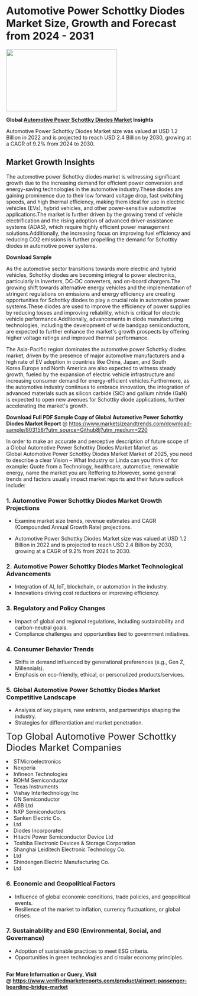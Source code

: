 <H1>Automotive Power Schottky Diodes Market Size, Growth and Forecast from 2024 - 2031</H1><img class="aligncenter size-medium wp-image-584254" src="https://thirdeyenews.in/wp-content/uploads/2024/09/Global-Market-Research-300x168.jpeg" alt="" width="300" height="168" /><p><strong>Global&nbsp;<a href="https://www.marketsizeandtrends.com/download-sample/803158/?utm_source=Github8j?utm_medium=220">Automotive Power Schottky Diodes Market</a> Insights</strong></p><p>Automotive Power Schottky Diodes Market size was valued at USD 1.2 Billion in 2022 and is projected to reach USD 2.4 Billion by 2030, growing at a CAGR of 9.2% from 2024 to 2030.</p><p><h2>Market Growth Insights</h2> <p>The automotive power Schottky diodes market is witnessing significant growth due to the increasing demand for efficient power conversion and energy-saving technologies in the automotive industry.These diodes are gaining prominence due to their low forward voltage drop, fast switching speeds, and high thermal efficiency, making them ideal for use in electric vehicles (EVs), hybrid vehicles, and other power-sensitive automotive applications.The market is further driven by the growing trend of vehicle electrification and the rising adoption of advanced driver-assistance systems (ADAS), which require highly efficient power management solutions.Additionally, the increasing focus on improving fuel efficiency and reducing CO2 emissions is further propelling the demand for Schottky diodes in automotive power systems.</p> <p><strong>Download Sample</strong></p> <p>As the automotive sector transitions towards more electric and hybrid vehicles, Schottky diodes are becoming integral to power electronics, particularly in inverters, DC-DC converters, and on-board chargers.The growing shift towards alternative energy vehicles and the implementation of stringent regulations on emissions and energy efficiency are creating opportunities for Schottky diodes to play a crucial role in automotive power systems.These diodes are used to improve the efficiency of power supplies by reducing losses and improving reliability, which is critical for electric vehicle performance.Additionally, advancements in diode manufacturing technologies, including the development of wide bandgap semiconductors, are expected to further enhance the market's growth prospects by offering higher voltage ratings and improved thermal performance.</p> <p>The Asia-Pacific region dominates the automotive power Schottky diodes market, driven by the presence of major automotive manufacturers and a high rate of EV adoption in countries like China, Japan, and South Korea.Europe and North America are also expected to witness steady growth, fueled by the expansion of electric vehicle infrastructure and increasing consumer demand for energy-efficient vehicles.Furthermore, as the automotive industry continues to embrace innovation, the integration of advanced materials such as silicon carbide (SiC) and gallium nitride (GaN) is expected to open new avenues for Schottky diode applications, further accelerating the market's growth.</p> <p><span class=""><strong>Download Full PDF Sample Copy of Global Automotive Power Schottky Diodes Market Report</strong> @ <a href="https://www.marketsizeandtrends.com/download-sample/803158/?utm_source=Github8j?utm_medium=220" target="_blank">https://www.marketsizeandtrends.com/download-sample/803158/?utm_source=Github8j?utm_medium=220</a></span></p><p>In order to make an accurate and perceptive description of future scope of a Global&nbsp;Automotive Power Schottky Diodes Market Market as Global&nbsp;Automotive Power Schottky Diodes Market Market of 2025, you need to describe a clear Vision &ndash; What Industry or Linda can you think of for example: Quote from a Technology, healthcare, automotive, renewable energy, name the market you are Reffering to.However, some general trends and factors usually impact market reports and their future outlook include:</p><h3>1.&nbsp;<strong>Automotive Power Schottky Diodes Market Growth Projections</strong></h3><ul><li>Examine market size trends, revenue estimates and CAGR (Compounded Annual Growth Rate) projections.</li><li><p>Automotive Power Schottky Diodes Market size was valued at USD 1.2 Billion in 2022 and is projected to reach USD 2.4 Billion by 2030, growing at a CAGR of 9.2% from 2024 to 2030.</p></li></ul><h3>2.&nbsp;<strong>Automotive Power Schottky Diodes Market Technological Advancements</strong></h3><ul><li>Integration of AI, IoT, blockchain, or automation in the industry.</li><li>Innovations driving cost reductions or improving efficiency.</li></ul><h3>3.&nbsp;<strong>Regulatory and Policy Changes</strong></h3><ul><li>Impact of global and regional regulations, including sustainability and carbon-neutral goals.</li><li>Compliance challenges and opportunities tied to government initiatives.</li></ul><h3>4.&nbsp;<strong>Consumer Behavior Trends</strong></h3><ul><li>Shifts in demand influenced by generational preferences (e.g., Gen Z, Millennials).</li><li>Emphasis on eco-friendly, ethical, or personalized products/services.</li></ul><h3>5.&nbsp;<strong>Global Automotive Power Schottky Diodes Market Competitive Landscape</strong></h3><ul><li>Analysis of key players, new entrants, and partnerships shaping the industry.</li><li>Strategies for differentiation and market penetration.</li></ul><p data-pm-slice="1 1 []"><span style="color: inherit; font-family: inherit; font-size: 25px;">Top Global Automotive Power Schottky Diodes Market Companies</span></p><div class="" data-test-id=""><p><li>STMicroelectronics</li><li> Nexperia</li><li> Infineon Technologies</li><li> ROHM Semiconductor</li><li> Texas Instruments</li><li> Vishay Intertechnology Inc</li><li> ON Semiconductor</li><li> ABB Ltd</li><li> NXP Semiconductors</li><li> Sanken Electric Co.</li><li> Ltd</li><li> Diodes Incorporated</li><li> Hitachi Power Semiconductor Device Ltd</li><li> Toshiba Electronic Devices & Storage Corporation</li><li> Shanghai Leiditech Electronic Technology Co.</li><li> Ltd</li><li> Shindengen Electric Manufacturing Co.</li><li> Ltd</li></p></div><h3>6.&nbsp;<strong>Economic and Geopolitical Factors</strong></h3><ul><li>Influence of global economic conditions, trade policies, and geopolitical events.</li><li>Resilience of the market to inflation, currency fluctuations, or global crises.</li></ul><h3>7.&nbsp;<strong>Sustainability and ESG (Environmental, Social, and Governance)</strong></h3><ul><li>Adoption of sustainable practices to meet ESG criteria.</li><li>Opportunities in green technologies and circular economy principles.</li></ul><h2><strong style="font-size: 14px;">For More Information or Query, Visit @&nbsp;</strong><a style="background-color: #ffffff; font-size: 14px;" href="https://www.marketsizeandtrends.com/report/automotive-power-schottky-diodes-market/" target="_blank">https://www.verifiedmarketreports.com/product/airport-passenger-boarding-bridge-market</a></h2>